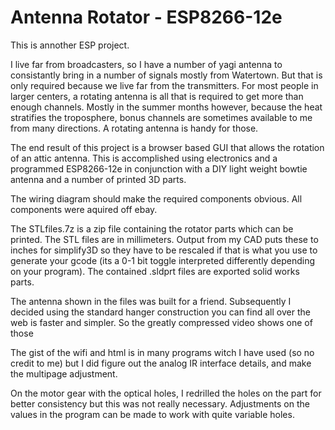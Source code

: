 # Antenna Rotator - ESP8266-12e

This is annother ESP project. 

I live far from broadcasters,  so I have a number of yagi antenna to consistantly bring in a number of signals mostly from Watertown. But that is only required because we live far from the transmitters. For most people in larger centers, a rotating antenna is all that is required to get more than enough channels. Mostly in the summer months however, because the heat stratifies the troposphere, bonus channels are sometimes available to me from many directions. A rotating antenna is handy for those. 

The end result of this project is a browser based GUI that allows the rotation of an attic antenna. This is accomplished using electronics and a programmed ESP8266-12e in conjunction with a DIY light weight bowtie antenna and a number of printed 3D parts.

The wiring diagram should make the required components obvious. All components were aquired off ebay.

The STLfiles.7z is a zip file containing the rotator parts which can be printed. The STL files are in millimeters. Output from my CAD puts these to inches for simplify3D so they have to be rescaled if that is what you use to generate your gcode (its a 0-1 bit toggle interpreted differently depending on your program). The contained .sldprt files are exported solid works parts.

The antenna shown in the files was built for a friend. Subsequently I decided using the standard hanger construction you can find all over the web is faster and simpler. So the greatly compressed video shows one of those

The gist of the wifi and html is in many programs witch I have used (so no credit to me) but I did figure out the analog IR interface details, and make the multipage adjustment.

On the motor gear with the optical holes, I redrilled the holes on the part for better consistency but this was not really necessary. Adjustments on the values in the program can be made to work with quite variable holes.
